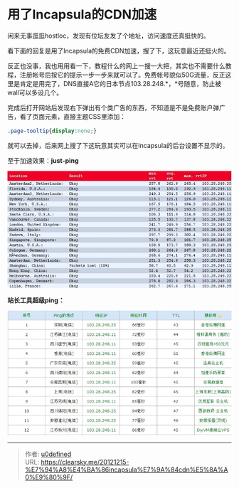 # 用了Incapsula的CDN加速


闲来无事逛逛hostloc，发现有位坛友发了个地址，访问速度还真挺快的。

看下面的回复是用了Incapsula的免费CDN加速，搜了下，这玩意最近还挺火的。

反正也没事，我也用用看一下，教程什么的网上一搜一大把，其实也不需要什么教程，注册帐号后按它的提示一步一步来就可以了。免费帐号貌似50G流量，反正这里是肯定是用完了，DNS直接A它的日本节点103.28.248.*，*号随意，防止被wall可以多设几个。


完成后打开网站后发现右下弹出有个类广告的东西，不知道是不是免费账户弹广告，看了页面元素，直接主题CSS里添加：


```css
.page-tooltip{display:none;}
```
就可以去掉，后来网上搜了下这玩意其实可以在Incapsula的后台设置不显示的。

至于加速效果：**just-ping**

![Just-Ping测试截图](3880827161.jpg "Just-Ping测试截图")

**站长工具超级ping：**

![超级ping测试截图](1607363620.jpg "超级ping测试截图")


---

> 作者: [u0defined](http://clearsky.me/)  
> URL: https://clearsky.me/20121215-%E7%94%A8%E4%BA%86incapsula%E7%9A%84cdn%E5%8A%A0%E9%80%9F/  

